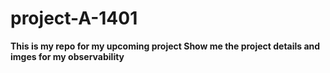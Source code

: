 # project-A-1401
<B>
This is my repo for my upcoming project
 <B>
Show me the project details and imges for my observability
